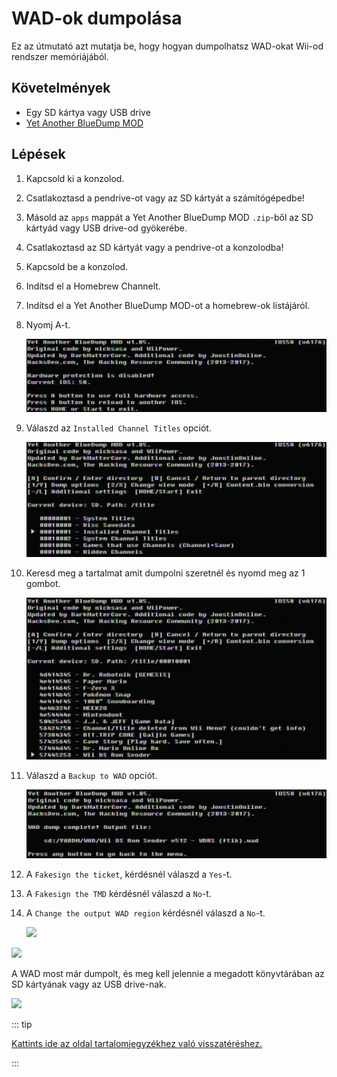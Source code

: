 # WAD-ok dumpolása

Ez az útmutató azt mutatja be, hogy hogyan dumpolhatsz WAD-okat Wii-od rendszer memóriájából.

## Követelmények

- Egy SD kártya vagy USB drive
- [Yet Another BlueDump MOD](https://oscwii.org/library/app/Yet-Another-BlueDump-Mod)

## Lépések

1. Kapcsold ki a konzolod.

2. Csatlakoztasd a pendrive-ot vagy az SD kártyát a számítógépedbe!

3. Másold az `apps` mappát a Yet Another BlueDump MOD `.zip`-ből az SD kártyád vagy USB drive-od gyökerébe.

4. Csatlakoztasd az SD kártyát vagy a pendrive-ot a konzolodba!

5. Kapcsold be a konzolod.

6. Indítsd el a Homebrew Channelt.

7. Indítsd el a Yet Another BlueDump MOD-ot a homebrew-ok listájáról.

8. Nyomj A-t.

   ![](/images/homebrew/DumpWADS/1.png)

9. Válaszd az `Installed Channel Titles` opciót.

   ![](/images/homebrew/DumpWADS/2.png)

10. Keresd meg a tartalmat amit dumpolni szeretnél és nyomd meg az 1 gombot.

    ![](/images/homebrew/DumpWADS/3.png)

11. Válaszd a `Backup to WAD` opciót.

    ![](/images/homebrew/DumpWADS/4.png)

12. A `Fakesign the ticket`, kérdésnél válaszd a `Yes`-t.

13. A `Fakesign the TMD` kérdésnél válaszd a `No`-t.

14. A `Change the output WAD region` kérdésnél válaszd a `No`-t.

    ![](/images/homebrew/DumpWADS/5.png)

![](/images/homebrew/DumpWADS/6.png)

A WAD most már dumpolt, és meg kell jelennie a megadott könyvtárában az SD kártyának vagy az USB drive-nak.

![](/images/homebrew/DumpWADS/7.png)

::: tip

[Kattints ide az oldal tartalomjegyzékhez való visszatéréshez.](site-navigation)

:::